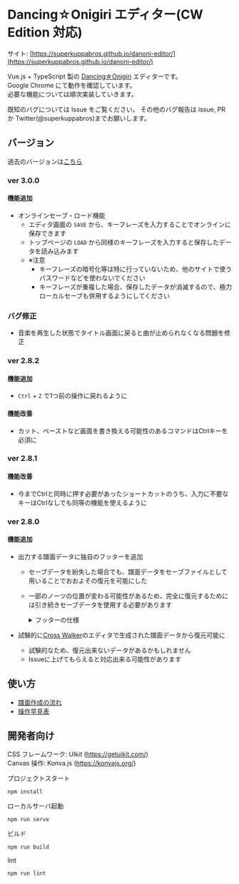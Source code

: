 # Dancing☆Onigiri エディター(CW Edition 対応)

サイト: [https://superkuppabros.github.io/danoni-editor/](https://superkuppabros.github.io/danoni-editor/)

Vue.js + TypeScript 製の [Dancing☆Onigiri](https://github.com/cwtickle/danoniplus) エディターです。  
Google Chrome にて動作を確認しています。  
必要な機能については順次実装していきます。

既知のバグについては Issue をご覧ください。
その他のバグ報告は issue, PR か Twitter(@superkuppabros)までお願いします。

## バージョン

過去のバージョンは[こちら](https://github.com/superkuppabros/danoni-editor/wiki/%E6%9B%B4%E6%96%B0%E5%B1%A5%E6%AD%B4)

### ver 3.0.0

#### 機能追加

- オンラインセーブ・ロード機能
  - エディタ画面の `SAVE` から、キーフレーズを入力することでオンラインに保存できます
  - トップページの `LOAD` から同様のキーフレーズを入力すると保存したデータを読み込みます
  - ※注意
    - キーフレーズの暗号化等は特に行っていないため、他のサイトで使うパスワードなどを使わないでください
    - キーフレーズが重複した場合、保存したデータが消滅するので、極力ローカルセーブも併用するようにしてください

### バグ修正

- 音楽を再生した状態でタイトル画面に戻ると曲が止められなくなる問題を修正

### ver 2.8.2

#### 機能追加

- `Ctrl` + `Z` で1つ前の操作に戻れるように

#### 機能改善

- カット、ペーストなど画面を書き換える可能性のあるコマンドはCtrlキーを必須に

### ver 2.8.1

#### 機能改善

- 今までCtrlと同時に押す必要があったショートカットのうち、入力に不要なキーはCtrlなしでも同等の機能を使えるように

### ver 2.8.0

#### 機能追加

- 出力する譜面データに独自のフッターを追加
  - セーブデータを紛失した場合でも、譜面データをセーブファイルとして用いることでおおよその復元を可能にした
  - 一部のノーツの位置が変わる可能性があるため、完全に復元するためには引き続きセーブデータを使用する必要があります

    <details>
    <summary>フッターの仕様</summary>

    |フッター名|内容|サンプル|
    |-|-|-|
    |es_keyKind|キー種|7i|
    |es_blankFrame|BlankFrame|200|
    |es_label|Labelのリスト|1,3|
    |es_startNumber|StartNumberのリスト|350,800|
    |es_bpm|BPMのリスト|140,180|
    |es_scoreNumber|譜面番号|2|

    </details>

- 試験的に[Cross Walker](https://cw7.sakura.ne.jp/index.html)のエディタで生成された譜面データから復元可能に
  - 試験的なため、復元出来ないデータがあるかもしれません
  - Issueに上げてもらえると対応出来る可能性があります

## 使い方
- [譜面作成の流れ](https://github.com/superkuppabros/danoni-editor/wiki/%E8%AD%9C%E9%9D%A2%E4%BD%9C%E6%88%90%E3%81%AE%E6%B5%81%E3%82%8C)
- [操作早見表](https://github.com/superkuppabros/danoni-editor/wiki/%E6%93%8D%E4%BD%9C%E6%97%A9%E8%A6%8B%E8%A1%A8)

## 開発者向け

CSS フレームワーク: UIkit (https://getuikit.com/)  
Canvas 操作: Konva.js (https://konvajs.org/)

プロジェクトスタート

```
npm install
```

ローカルサーバ起動

```
npm run serve
```

ビルド

```
npm run build
```

lint

```
npm run lint
```
